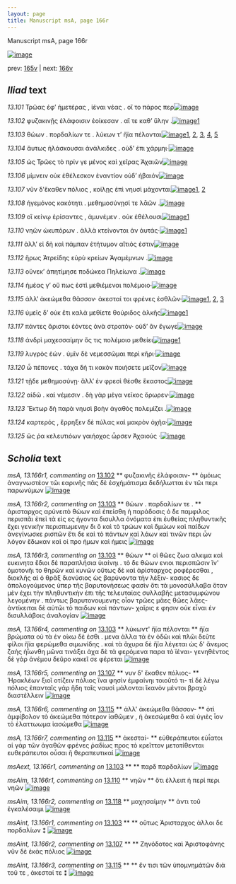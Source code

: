 ```yaml
---
layout: page
title: Manuscript msA, page 166r
---
```


Manuscript msA, page 166r

[![image](http://www.homermultitext.org/iipsrv?OBJ=IIP,1.0&FIF=/project/homer/pyramidal/deepzoom/hmt/vaimg/2017a/VA166RN_0337.tif&WID=100&CVT=JPEG)](http://www.homermultitext.org/ict2/?urn=urn:cite2:hmt:vaimg.2017a:VA166RN_0337)

prev:  [165v](../165v) | next:  [166v](../166v)

## *Iliad* text

*13.101* <a id="13.101"/> Τρῶας ἐφ’ ἡμετέρας , ἱέναι νέας . οἳ το πάρος περ[![image](http://www.homermultitext.org/iipsrv?OBJ=IIP,1.0&FIF=/project/homer/pyramidal/deepzoom/hmt/vaimg/2017a/VA166RN_0337.tif&RGN=0.1999,0.2081,0.402,0.0255&WID=1000&CVT=JPEG)](http://www.homermultitext.org/ict2/?urn=urn:cite2:hmt:vaimg.2017a:VA166RN_0337@0.1999,0.2081,0.402,0.0255)

*13.102* <a id="13.102"/> φυζακινῇς ἐλάφοισιν ἐοίκεσαν . αἵ τε καθ’ ὕλην .[![image](http://www.homermultitext.org/iipsrv?OBJ=IIP,1.0&FIF=/project/homer/pyramidal/deepzoom/hmt/vaimg/2017a/VA166RN_0337.tif&RGN=0.2025,0.2281,0.402,0.0219&WID=1000&CVT=JPEG)](http://www.homermultitext.org/ict2/?urn=urn:cite2:hmt:vaimg.2017a:VA166RN_0337@0.2025,0.2281,0.402,0.0219)[1](#msA_13.166r1)

*13.103* <a id="13.103"/> θώων . πορδαλίων τε . λύκων τ’ ἤϊα πέλονται[![image](http://www.homermultitext.org/iipsrv?OBJ=IIP,1.0&FIF=/project/homer/pyramidal/deepzoom/hmt/vaimg/2017a/VA166RN_0337.tif&RGN=0.1944,0.2472,0.402,0.0233&WID=1000&CVT=JPEG)](http://www.homermultitext.org/ict2/?urn=urn:cite2:hmt:vaimg.2017a:VA166RN_0337@0.1944,0.2472,0.402,0.0233)[1](#msA_13.166r4), [2](#msAint_13.166r1), [3](#msA_13.166r3), [4](#msAext_13.166r1), [5](#msA_13.166r2)

*13.104* <a id="13.104"/> ἅυτως ἠλάσκουσαι ἀνάλκιδες . οὐδ’ ἐπι χάρμηι·[![image](http://www.homermultitext.org/iipsrv?OBJ=IIP,1.0&FIF=/project/homer/pyramidal/deepzoom/hmt/vaimg/2017a/VA166RN_0337.tif&RGN=0.1969,0.2655,0.402,0.0233&WID=1000&CVT=JPEG)](http://www.homermultitext.org/ict2/?urn=urn:cite2:hmt:vaimg.2017a:VA166RN_0337@0.1969,0.2655,0.402,0.0233)

*13.105* <a id="13.105"/> ὡς Τρῶες τὸ πρίν γε μένος καὶ χεῖρας Ἀχαιῶν[![image](http://www.homermultitext.org/iipsrv?OBJ=IIP,1.0&FIF=/project/homer/pyramidal/deepzoom/hmt/vaimg/2017a/VA166RN_0337.tif&RGN=0.1992,0.2846,0.402,0.0252&WID=1000&CVT=JPEG)](http://www.homermultitext.org/ict2/?urn=urn:cite2:hmt:vaimg.2017a:VA166RN_0337@0.1992,0.2846,0.402,0.0252)

*13.106* <a id="13.106"/> μίμνειν οὐκ ἐθέλεσκον ἐναντίον οὐδ’ ἠβαιόν[![image](http://www.homermultitext.org/iipsrv?OBJ=IIP,1.0&FIF=/project/homer/pyramidal/deepzoom/hmt/vaimg/2017a/VA166RN_0337.tif&RGN=0.201,0.3023,0.402,0.023&WID=1000&CVT=JPEG)](http://www.homermultitext.org/ict2/?urn=urn:cite2:hmt:vaimg.2017a:VA166RN_0337@0.201,0.3023,0.402,0.023)

*13.107* <a id="13.107"/> νῦν δ'ἕκαθεν πόλιος , κοίλῃς ἐπὶ νηυσὶ μάχονται[![image](http://www.homermultitext.org/iipsrv?OBJ=IIP,1.0&FIF=/project/homer/pyramidal/deepzoom/hmt/vaimg/2017a/VA166RN_0337.tif&RGN=0.1958,0.3206,0.4256,0.0288&WID=1000&CVT=JPEG)](http://www.homermultitext.org/ict2/?urn=urn:cite2:hmt:vaimg.2017a:VA166RN_0337@0.1958,0.3206,0.4256,0.0288)[1](#msAint_13.166r2), [2](#msA_13.166r5)

*13.108* <a id="13.108"/> ἡγεμόνος κακότητι . μεθημοσύνῃσί τε λᾱῶν .[![image](http://www.homermultitext.org/iipsrv?OBJ=IIP,1.0&FIF=/project/homer/pyramidal/deepzoom/hmt/vaimg/2017a/VA166RN_0337.tif&RGN=0.1955,0.3405,0.4197,0.0241&WID=1000&CVT=JPEG)](http://www.homermultitext.org/ict2/?urn=urn:cite2:hmt:vaimg.2017a:VA166RN_0337@0.1955,0.3405,0.4197,0.0241)

*13.109* <a id="13.109"/> οἳ κείνῳ ἐρίσαντες , ἀμυνέμεν . οὐκ ἐθέλουσι[![image](http://www.homermultitext.org/iipsrv?OBJ=IIP,1.0&FIF=/project/homer/pyramidal/deepzoom/hmt/vaimg/2017a/VA166RN_0337.tif&RGN=0.1914,0.3577,0.3987,0.0249&WID=1000&CVT=JPEG)](http://www.homermultitext.org/ict2/?urn=urn:cite2:hmt:vaimg.2017a:VA166RN_0337@0.1914,0.3577,0.3987,0.0249)[1](#msAil_13.167r1)

*13.110* <a id="13.110"/> νηῶν ὠκυπόρων . ἀλλὰ κτείνονται ἀν ἀυτάς·[![image](http://www.homermultitext.org/iipsrv?OBJ=IIP,1.0&FIF=/project/homer/pyramidal/deepzoom/hmt/vaimg/2017a/VA166RN_0337.tif&RGN=0.1925,0.3787,0.4013,0.0213&WID=1000&CVT=JPEG)](http://www.homermultitext.org/ict2/?urn=urn:cite2:hmt:vaimg.2017a:VA166RN_0337@0.1925,0.3787,0.4013,0.0213)[1](#msAim_13.166r1)

*13.111* <a id="13.111"/> ἀλλ’ εἰ δὴ καὶ πάμπαν ἐτήτυμον αἴτιός ἐστιν[![image](http://www.homermultitext.org/iipsrv?OBJ=IIP,1.0&FIF=/project/homer/pyramidal/deepzoom/hmt/vaimg/2017a/VA166RN_0337.tif&RGN=0.1779,0.3956,0.3866,0.0263&WID=1000&CVT=JPEG)](http://www.homermultitext.org/ict2/?urn=urn:cite2:hmt:vaimg.2017a:VA166RN_0337@0.1779,0.3956,0.3866,0.0263)

*13.112* <a id="13.112"/> ἥρως Ἀτρείδης εὐρὺ κρείων Ἀγαμέμνων .[![image](http://www.homermultitext.org/iipsrv?OBJ=IIP,1.0&FIF=/project/homer/pyramidal/deepzoom/hmt/vaimg/2017a/VA166RN_0337.tif&RGN=0.1808,0.4127,0.3866,0.0263&WID=1000&CVT=JPEG)](http://www.homermultitext.org/ict2/?urn=urn:cite2:hmt:vaimg.2017a:VA166RN_0337@0.1808,0.4127,0.3866,0.0263)

*13.113* <a id="13.113"/> οὕνεκ’ ἀπητίμησε ποδώκεα Πηλείωνα .[![image](http://www.homermultitext.org/iipsrv?OBJ=IIP,1.0&FIF=/project/homer/pyramidal/deepzoom/hmt/vaimg/2017a/VA166RN_0337.tif&RGN=0.1793,0.4324,0.3579,0.0263&WID=1000&CVT=JPEG)](http://www.homermultitext.org/ict2/?urn=urn:cite2:hmt:vaimg.2017a:VA166RN_0337@0.1793,0.4324,0.3579,0.0263)

*13.114* <a id="13.114"/> ἡμέας γ’ οὔ πως ἐστὶ μεθιέμεναι πολέμοιο·[![image](http://www.homermultitext.org/iipsrv?OBJ=IIP,1.0&FIF=/project/homer/pyramidal/deepzoom/hmt/vaimg/2017a/VA166RN_0337.tif&RGN=0.1834,0.4501,0.3885,0.0271&WID=1000&CVT=JPEG)](http://www.homermultitext.org/ict2/?urn=urn:cite2:hmt:vaimg.2017a:VA166RN_0337@0.1834,0.4501,0.3885,0.0271)

*13.115* <a id="13.115"/> ἀλλ’ ἀκεώμεθα θᾶσσον· ἀκεσταί τοι φρένες ἐσθλῶν·[![image](http://www.homermultitext.org/iipsrv?OBJ=IIP,1.0&FIF=/project/homer/pyramidal/deepzoom/hmt/vaimg/2017a/VA166RN_0337.tif&RGN=0.179,0.4687,0.4338,0.0318&WID=1000&CVT=JPEG)](http://www.homermultitext.org/ict2/?urn=urn:cite2:hmt:vaimg.2017a:VA166RN_0337@0.179,0.4687,0.4338,0.0318)[1](#msAint_13.166r3), [2](#msA_13.166r7), [3](#msA_13.166r6)

*13.116* <a id="13.116"/> ὑμεῖς δ’ οὐκ ἔτι καλὰ μεθίετε θούριδος ἀλκῆς[![image](http://www.homermultitext.org/iipsrv?OBJ=IIP,1.0&FIF=/project/homer/pyramidal/deepzoom/hmt/vaimg/2017a/VA166RN_0337.tif&RGN=0.1793,0.4875,0.4084,0.0307&WID=1000&CVT=JPEG)](http://www.homermultitext.org/ict2/?urn=urn:cite2:hmt:vaimg.2017a:VA166RN_0337@0.1793,0.4875,0.4084,0.0307)[1](#msAim_13.167r1)

*13.117* <a id="13.117"/> πάντες ἄριστοι ἐόντες ἀνὰ στρατὸν· οὐδ’ ἂν ἔγωγε[![image](http://www.homermultitext.org/iipsrv?OBJ=IIP,1.0&FIF=/project/homer/pyramidal/deepzoom/hmt/vaimg/2017a/VA166RN_0337.tif&RGN=0.1731,0.5059,0.4031,0.031&WID=1000&CVT=JPEG)](http://www.homermultitext.org/ict2/?urn=urn:cite2:hmt:vaimg.2017a:VA166RN_0337@0.1731,0.5059,0.4031,0.031)

*13.118* <a id="13.118"/> ἀνδρὶ μαχεσσαίμην ὅς τις πολέμοιο μεθείει[![image](http://www.homermultitext.org/iipsrv?OBJ=IIP,1.0&FIF=/project/homer/pyramidal/deepzoom/hmt/vaimg/2017a/VA166RN_0337.tif&RGN=0.1727,0.5264,0.3758,0.0274&WID=1000&CVT=JPEG)](http://www.homermultitext.org/ict2/?urn=urn:cite2:hmt:vaimg.2017a:VA166RN_0337@0.1727,0.5264,0.3758,0.0274)[1](#msAim_13.166r2)

*13.119* <a id="13.119"/> λυγρὸς ἐών . ὑμῖν δὲ νεμεσσῶμαι περὶ κῆρι·[![image](http://www.homermultitext.org/iipsrv?OBJ=IIP,1.0&FIF=/project/homer/pyramidal/deepzoom/hmt/vaimg/2017a/VA166RN_0337.tif&RGN=0.1712,0.5447,0.3998,0.0274&WID=1000&CVT=JPEG)](http://www.homermultitext.org/ict2/?urn=urn:cite2:hmt:vaimg.2017a:VA166RN_0337@0.1712,0.5447,0.3998,0.0274)

*13.120* <a id="13.120"/> ὦ πέπονες . τάχα δή τι κακὸν ποιήσετε μεῖζον[![image](http://www.homermultitext.org/iipsrv?OBJ=IIP,1.0&FIF=/project/homer/pyramidal/deepzoom/hmt/vaimg/2017a/VA166RN_0337.tif&RGN=0.1734,0.5652,0.406,0.0299&WID=1000&CVT=JPEG)](http://www.homermultitext.org/ict2/?urn=urn:cite2:hmt:vaimg.2017a:VA166RN_0337@0.1734,0.5652,0.406,0.0299)

*13.121* <a id="13.121"/> τῇδε μεθημοσύνῃ· ἂλλ’ ἐν φρεσὶ θέσθε ἕκαστος[![image](http://www.homermultitext.org/iipsrv?OBJ=IIP,1.0&FIF=/project/homer/pyramidal/deepzoom/hmt/vaimg/2017a/VA166RN_0337.tif&RGN=0.1745,0.5837,0.4127,0.0282&WID=1000&CVT=JPEG)](http://www.homermultitext.org/ict2/?urn=urn:cite2:hmt:vaimg.2017a:VA166RN_0337@0.1745,0.5837,0.4127,0.0282)

*13.122* <a id="13.122"/> αἰδῶ . καὶ νέμεσιν . δὴ γὰρ μέγα νεῖκος ὄρωρεν·[![image](http://www.homermultitext.org/iipsrv?OBJ=IIP,1.0&FIF=/project/homer/pyramidal/deepzoom/hmt/vaimg/2017a/VA166RN_0337.tif&RGN=0.1738,0.6006,0.3935,0.0282&WID=1000&CVT=JPEG)](http://www.homermultitext.org/ict2/?urn=urn:cite2:hmt:vaimg.2017a:VA166RN_0337@0.1738,0.6006,0.3935,0.0282)

*13.123* <a id="13.123"/> Ἕκτωρ δὴ παρὰ νηυσὶ βοὴν ἀγαθὸς πολεμίζει .[![image](http://www.homermultitext.org/iipsrv?OBJ=IIP,1.0&FIF=/project/homer/pyramidal/deepzoom/hmt/vaimg/2017a/VA166RN_0337.tif&RGN=0.1742,0.6189,0.4142,0.0332&WID=1000&CVT=JPEG)](http://www.homermultitext.org/ict2/?urn=urn:cite2:hmt:vaimg.2017a:VA166RN_0337@0.1742,0.6189,0.4142,0.0332)

*13.124* <a id="13.124"/> καρτερός , ἔρρηξεν δὲ πύλας καὶ μακρὸν ὀχῆα·[![image](http://www.homermultitext.org/iipsrv?OBJ=IIP,1.0&FIF=/project/homer/pyramidal/deepzoom/hmt/vaimg/2017a/VA166RN_0337.tif&RGN=0.1716,0.6413,0.4215,0.0271&WID=1000&CVT=JPEG)](http://www.homermultitext.org/ict2/?urn=urn:cite2:hmt:vaimg.2017a:VA166RN_0337@0.1716,0.6413,0.4215,0.0271)

*13.125* <a id="13.125"/> ὥς ῥα κελευτιόων γαιήοχος ὦρσεν Άχαιούς ·[![image](http://www.homermultitext.org/iipsrv?OBJ=IIP,1.0&FIF=/project/homer/pyramidal/deepzoom/hmt/vaimg/2017a/VA166RN_0337.tif&RGN=0.1686,0.6601,0.4215,0.0271&WID=1000&CVT=JPEG)](http://www.homermultitext.org/ict2/?urn=urn:cite2:hmt:vaimg.2017a:VA166RN_0337@0.1686,0.6601,0.4215,0.0271)

## *Scholia* text

*msA, 13.166r1, commenting on* [13.102](#13.102)  <a id="msA_13.166r1"/> **													 φυζακινῆς ἐλάφοισιν- 												** 													 ὁμόιως ἀναγνωστέον τῶι εαρινῆς πᾶς δὲ ἐσχήμάτισμα δεδήλωτται ἐν τῶι περι παρωνύμων 												[![image](http://www.homermultitext.org/iipsrv?OBJ=IIP,1.0&FIF=/project/homer/pyramidal/deepzoom/hmt/vaimg/2017a/VA166RN_0337.tif&RGN=0.197,0.0928,0.5628,0.0297&WID=1000&CVT=JPEG)](http://www.homermultitext.org/ict2/?urn=urn:cite2:hmt:vaimg.2017a:VA166RN_0337@0.197,0.0928,0.5628,0.0297)

*msA, 13.166r2, commenting on* [13.103](#13.103)  <a id="msA_13.166r2"/> **													 θώων . παρδαλίων τε . 												** 													 														 ἀρισταρχος αρύνειτὸ θώων καὶ ἐπείσθη ἡ παράδοσις ὁ 														δε παμφιλος περισπᾶι ἐπεὶ τὰ εἰς ες ήγοντα δισυλλα ὀνόματα ἐπι ἐυθείας πληθυντικῆς ἔχει γενικὴν περισπωμενην 														δι ὃ καὶ τὸ τρώων καὶ δμώων καὶ παίδων ἀνεγίνωσκε ρισπῶν ἔτι δε καὶ τὸ πάντων καὶ λάων καὶ 														τινῶν περι ὧν λόγον ἔδωκαν καὶ οἱ προ ἡμων καὶ ἡμεις 												[![image](http://www.homermultitext.org/iipsrv?OBJ=IIP,1.0&FIF=/project/homer/pyramidal/deepzoom/hmt/vaimg/2017a/VA166RN_0337.tif&RGN=0.2069,0.111,0.6327,0.0434&WID=1000&CVT=JPEG)](http://www.homermultitext.org/ict2/?urn=urn:cite2:hmt:vaimg.2017a:VA166RN_0337@0.2069,0.111,0.6327,0.0434)

*msA, 13.166r3, commenting on* [13.103](#13.103)  <a id="msA_13.166r3"/> **													 θώων 												** 													 οἱ θῶες ζωα αλκιμα καὶ ευκινητα ἔδιοι δὲ παραπλήσια ὑιαίνηι . τὸ δε θώων ενιοι περισπῶσιν 														ἵν' ὁμοτονῆι το θηρῶν καὶ κυνῶν οὕτως δὲ καὶ ἀρίσταρχος ροφέρεσθαι , διοκλῆς αὶ ὁ θρᾶξ διονύσιος ὡς βαρύνοντα τὴν λέξιν- κασιος δε 														ἀπολογούμενος ὑπερ τῆς βαρυτονὴσεως φασὶν ὅτι τὰ μονοσύλλαβα ὅταν μὲν ἐχει τὴν πληθυντικὴν 														ἐπι τῆς τελευταίας συλλαβῆς μετασυμφώνου λεγομένην . πάντως βαρυτονουμενης οἷον τρῶες μᾶες θῶες λᾶες- ἀντίκειται δὲ αὐτῶι τὸ παιδων καὶ πάντων- χαῖρις ε φησιν οὐκ εἶναι ἐν δισυλλάβοις 														ἀναλογίαν 												[![image](http://www.homermultitext.org/iipsrv?OBJ=IIP,1.0&FIF=/project/homer/pyramidal/deepzoom/hmt/vaimg/2017a/VA166RN_0337.tif&RGN=0.198,0.1431,0.6303,0.0942&WID=1000&CVT=JPEG)](http://www.homermultitext.org/ict2/?urn=urn:cite2:hmt:vaimg.2017a:VA166RN_0337@0.198,0.1431,0.6303,0.0942)

*msA, 13.166r4, commenting on* [13.103](#13.103)  <a id="msA_13.166r4"/> **													 λύκωντ' ἤϊα πέλονται 												** 													 ἤϊα βρώματα οὐ τὰ ἐν οίκω δὲ ἐσθι . μενα ἀλλα τὰ ἐν ὁδῶι καὶ πλῶι 															 															 δεῦτε φίλοι ἤϊα φερώμεθα 														 														 σιμωνίδης . καὶ τὰ ἄχυρα δὲ ἤϊα λέγεται 															 															 ὡς δ' ἄνεμος ζαὴς ἠΐωνθη μῶνα τινάξει 														 άχα δὲ τὰ φερόμενα παρα τὸ ϊέναι- γενηθέντος δὲ γάρ άνέμου δεῦρο κακεῖ σε φέρεται 												[![image](http://www.homermultitext.org/iipsrv?OBJ=IIP,1.0&FIF=/project/homer/pyramidal/deepzoom/hmt/vaimg/2017a/VA166RN_0337.tif&RGN=0.6164,0.2326,0.1984,0.0931&WID=1000&CVT=JPEG)](http://www.homermultitext.org/ict2/?urn=urn:cite2:hmt:vaimg.2017a:VA166RN_0337@0.6164,0.2326,0.1984,0.0931)

*msA, 13.166r5, commenting on* [13.107](#13.107)  <a id="msA_13.166r5"/> **													 νυν δ' ἕκαθεν πόλιος- 												** 													 														 Ἡρακλέων ξιοῖ οτίζειν πόλιος ἵνα φησὶν ἐμφαίνηι 														τοιοῦτό τι- τί δὲ λέγω πόλιος ἐπανταῖς γάρ ἤδη ταῖς ναυσὶ μάλονται ἵκανὸν μέντοι βραχὺ 														διαστέλλειν 												[![image](http://www.homermultitext.org/iipsrv?OBJ=IIP,1.0&FIF=/project/homer/pyramidal/deepzoom/hmt/vaimg/2017a/VA166RN_0337.tif&RGN=0.6178,0.3211,0.1984,0.0626&WID=1000&CVT=JPEG)](http://www.homermultitext.org/ict2/?urn=urn:cite2:hmt:vaimg.2017a:VA166RN_0337@0.6178,0.3211,0.1984,0.0626)

*msA, 13.166r6, commenting on* [13.115](#13.115)  <a id="msA_13.166r6"/> **													 ἀλλ' ἀκεώμεθα θᾶσσον- 												** 													 ὁτὶ ἀμφίβολον τὸ ἀκεώμεθα πότερον ἰαθῶμεν , ἠ ἀκεσώμεθα ὃ καὶ ὑγιὲς ἶον τὸ ἐλαττωωμα ἰασώμεθα 												[![image](http://www.homermultitext.org/iipsrv?OBJ=IIP,1.0&FIF=/project/homer/pyramidal/deepzoom/hmt/vaimg/2017a/VA166RN_0337.tif&RGN=0.6111,0.3793,0.1984,0.0482&WID=1000&CVT=JPEG)](http://www.homermultitext.org/ict2/?urn=urn:cite2:hmt:vaimg.2017a:VA166RN_0337@0.6111,0.3793,0.1984,0.0482)

*msA, 13.166r7, commenting on* [13.115](#13.115)  <a id="msA_13.166r7"/> **													 ἀκεσταί- 												** 													 εὐθεράπευτοι εὐΐατοι αἱ γὰρ τῶν ἀγαθῶν φρένες ῥαδίως προς τὸ κρεῖττον μετατίθενται 														ευθεράπευτοι οὖσαι ῆ θεραπευτικαί 												[![image](http://www.homermultitext.org/iipsrv?OBJ=IIP,1.0&FIF=/project/homer/pyramidal/deepzoom/hmt/vaimg/2017a/VA166RN_0337.tif&RGN=0.5977,0.4243,0.2066,0.0514&WID=1000&CVT=JPEG)](http://www.homermultitext.org/ict2/?urn=urn:cite2:hmt:vaimg.2017a:VA166RN_0337@0.5977,0.4243,0.2066,0.0514)

*msAext, 13.166r1, commenting on* [13.103](#13.103)  <a id="msAext_13.166r1"/> **							 						** 							 										παρδ										παρδαλίων									 						[![image](http://www.homermultitext.org/iipsrv?OBJ=IIP,1.0&FIF=/project/homer/pyramidal/deepzoom/hmt/vaimg/2017a/VA166RN_0337.tif&RGN=0.8543,0.2580,0.05435,0.01743&WID=1000&CVT=JPEG)](http://www.homermultitext.org/ict2/?urn=urn:cite2:hmt:vaimg.2017a:VA166RN_0337@0.8543,0.2580,0.05435,0.01743)

*msAim, 13.166r1, commenting on* [13.110](#13.110)  <a id="msAim_13.166r1"/> **							 νηῶν 						** 							 ὅτι ἐλλειπ ἡ περί περι νηῶν 						[![image](http://www.homermultitext.org/iipsrv?OBJ=IIP,1.0&FIF=/project/homer/pyramidal/deepzoom/hmt/vaimg/2017a/VA166RN_0337.tif&RGN=0.5711,0.3856,0.04329,0.03970&WID=1000&CVT=JPEG)](http://www.homermultitext.org/ict2/?urn=urn:cite2:hmt:vaimg.2017a:VA166RN_0337@0.5711,0.3856,0.04329,0.03970)

*msAim, 13.166r2, commenting on* [13.118](#13.118)  <a id="msAim_13.166r2"/> **							 μαχησαίμην 						** 							 ἀντι τοῦ ἐγκαλέσαιμι 						[![image](http://www.homermultitext.org/iipsrv?OBJ=IIP,1.0&FIF=/project/homer/pyramidal/deepzoom/hmt/vaimg/2017a/VA166RN_0337.tif&RGN=0.5591,0.5495,0.08088,0.01203&WID=1000&CVT=JPEG)](http://www.homermultitext.org/ict2/?urn=urn:cite2:hmt:vaimg.2017a:VA166RN_0337@0.5591,0.5495,0.08088,0.01203)

*msAint, 13.166r1, commenting on* [13.103](#13.103)  <a id="msAint_13.166r1"/> **							 						** 							 οὔτως Ἀρισταρχος ἀλλοι δε πορδαλίων ⁑ 						[![image](http://www.homermultitext.org/iipsrv?OBJ=IIP,1.0&FIF=/project/homer/pyramidal/deepzoom/hmt/vaimg/2017a/VA166RN_0337.tif&RGN=0.1162,0.2477,0.08567,0.02199&WID=1000&CVT=JPEG)](http://www.homermultitext.org/ict2/?urn=urn:cite2:hmt:vaimg.2017a:VA166RN_0337@0.1162,0.2477,0.08567,0.02199)

*msAint, 13.166r2, commenting on* [13.107](#13.107)  <a id="msAint_13.166r2"/> **							 						** 							 								 Ζηνόδοτος καὶ Ἀριστοφάνης νῦν δὲ ἑκὰς πόλιος 						[![image](http://www.homermultitext.org/iipsrv?OBJ=IIP,1.0&FIF=/project/homer/pyramidal/deepzoom/hmt/vaimg/2017a/VA166RN_0337.tif&RGN=0.1225,0.3230,0.07480,0.02213&WID=1000&CVT=JPEG)](http://www.homermultitext.org/ict2/?urn=urn:cite2:hmt:vaimg.2017a:VA166RN_0337@0.1225,0.3230,0.07480,0.02213)

*msAint, 13.166r3, commenting on* [13.115](#13.115)  <a id="msAint_13.166r3"/> **							 						** 							 ἔν τισι τῶν ὑπομνημάτῶν διὰ τοῦ τε , ἀκεσταί τε ⁑ 						[![image](http://www.homermultitext.org/iipsrv?OBJ=IIP,1.0&FIF=/project/homer/pyramidal/deepzoom/hmt/vaimg/2017a/VA166RN_0337.tif&RGN=0.1100,0.4693,0.05803,0.04523&WID=1000&CVT=JPEG)](http://www.homermultitext.org/ict2/?urn=urn:cite2:hmt:vaimg.2017a:VA166RN_0337@0.1100,0.4693,0.05803,0.04523)
